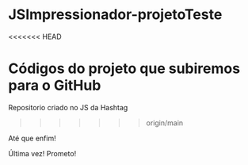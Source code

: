 # JSImpressionador-projetoTeste

<<<<<<< HEAD

# Códigos do projeto que subiremos para o GitHub

Repositorio criado no JS da Hashtag

> > > > > > > origin/main

Até que enfim!

Última vez! Prometo!
